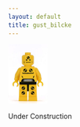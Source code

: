 ```yaml
---
layout: default
title: gust_bilcke
---
```

<img src="./figs/dummy.jpg" width="80">

Under Construction
